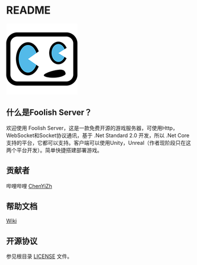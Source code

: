 # README
[![ChenYiZh Games](Logo.png)](http://www.chenyizh.cn)

## 什么是Foolish Server？
欢迎使用 Foolish Server，这是一款免费开源的游戏服务器，可使用Http，WebSocket和Socket协议通讯，基于 .Net Standard 2.0 开发，所以 .Net Core 支持的平台，它都可以支持。客户端可以使用Unity，Unreal（作者现阶段只在这两个平台开发）。简单快捷搭建部署游戏。

## 贡献者
哔哩哔哩 [ChenYiZh](https://space.bilibili.com/9308172)

## 帮助文档
[Wiki](/Wikis/Home)
## 开源协议
参见根目录 [LICENSE](LICENSE) 文件。
